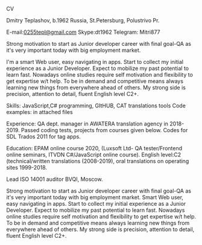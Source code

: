 CV 

Dmitry Teplashov, b.1962
Russia, St.Petersburg, Polustrivo Pr.

E-mail:0255tepl@gmail.com
Skype:dt1962
Telegram: Mitri877

Strong motivation to start as Junior developer career with final goal-QA as it's very important today with big employment market. 

I'm a smart Web user, easy navigating in apps. Start to collect my initial experience as a Junior Developer. Expect to mobilize my past potential to learn fast. Nowadays online studies require self motivation and flexibility to get expertise w/t help. To be in demand and competitive means always learning new things from everywhere ahead of others. 
My strong side is precision, attention to detail, fluent English level C2+.

Skills: JavaScript,C# programming, GItHUB, CAT translations tools 
Code examples: in attached files

Experience: QA dept. manager in AWATERA translation agency in 2018-2019. Passed coding tests, projects from courses given below. Codes for SDL Trados 2011 for tag apps.

Education: EPAM online course 2020, (Luxsoft Ltd- QA tester/Frontend online seminars, ITVDN C#/JavaScript online course).
English level:C2 (technical/written translations (2008-2019), oral translations on operating sites 1999-2018.

Lead ISO 14001 auditor BVQI, Moscow.

Strong motivation to start as Junior developer career with final goal-QA as it's very important today with big employment market.
Smart Web user, easy navigating in apps. Start to collect my initial experience as a Junior Developer. Expect to mobilize my past potential to learn fast. Nowadays online studies require self motivation and flexibility to get expertise w/t help. To be in demand and competitive means always learning new things from everywhere ahead of others.
My strong side is precision, attention to detail, fluent English level C2+.
